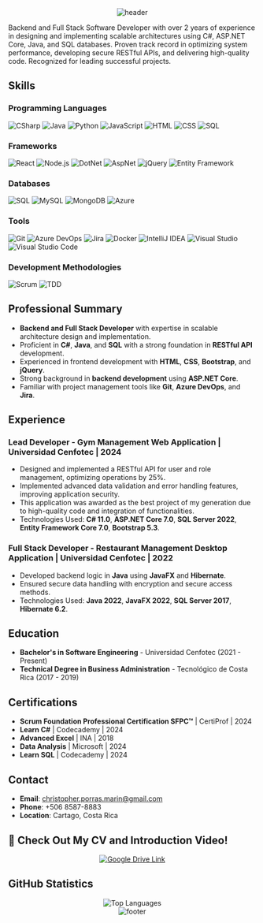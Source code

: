 <!-- HEADER -->
<div align="center" width="100">
  <img src="https://capsule-render.vercel.app/api?color=0:1408d0,50:0860d0,100:08c4d0&height=250&section=header&text=🖥️%20Christopher%20Porras%20-%20Backend%20Full%20Stack%20Developer&fontSize=30&type=waving&fontColor=fefefe&&animation=fadeIn"alt="header"/>
</div>

Backend and Full Stack Software Developer with over 2 years of experience in designing and implementing scalable architectures using C#, ASP.NET Core, Java, and SQL databases. Proven track record in optimizing system performance, developing secure RESTful APIs, and delivering high-quality code. Recognized for leading successful projects.

## Skills

### Programming Languages
![CSharp](https://img.shields.io/badge/C%23-239120?style=for-the-badge&logo=c-sharp&logoColor=white)
![Java](https://img.shields.io/badge/Java-ED8B00?style=for-the-badge&logo=java&logoColor=white)
![Python](https://img.shields.io/badge/Python-3776AB?style=for-the-badge&logo=python&logoColor=white)
![JavaScript](https://img.shields.io/badge/JavaScript-F7DF1E?style=for-the-badge&logo=javascript&logoColor=black)
![HTML](https://img.shields.io/badge/HTML5-E34F26?style=for-the-badge&logo=html5&logoColor=white)
![CSS](https://img.shields.io/badge/CSS3-1572B6?style=for-the-badge&logo=css3&logoColor=white)
![SQL](https://img.shields.io/badge/SQL-4479A1?style=for-the-badge&logo=sql&logoColor=white)

### Frameworks
![React](https://img.shields.io/badge/React-20232A?style=for-the-badge&logo=react&logoColor=61DAFB)
![Node.js](https://img.shields.io/badge/Node.js-43853D?style=for-the-badge&logo=node.js&logoColor=white)
![DotNet](https://img.shields.io/badge/.NET-512BD4?style=for-the-badge&logo=dotnet&logoColor=white)
![AspNet](https://img.shields.io/badge/ASP.NET-512BD4?style=for-the-badge&logo=dotnet&logoColor=white)
![jQuery](https://img.shields.io/badge/jQuery-0769AD?style=for-the-badge&logo=jquery&logoColor=white)
![Entity Framework](https://img.shields.io/badge/Entity%20Framework-512BD4?style=for-the-badge&logo=entity-framework&logoColor=white)

### Databases
![SQL](https://img.shields.io/badge/SQL-4479A1?style=for-the-badge&logo=sql&logoColor=white)
![MySQL](https://img.shields.io/badge/MySQL-4479A1?style=for-the-badge&logo=mysql&logoColor=white)
![MongoDB](https://img.shields.io/badge/MongoDB-47A248?style=for-the-badge&logo=mongodb&logoColor=white)
![Azure](https://img.shields.io/badge/Azure%20Database-0078D4?style=for-the-badge&logo=microsoft-azure&logoColor=white)

### Tools
![Git](https://img.shields.io/badge/Git-F05032?style=for-the-badge&logo=git&logoColor=white)
![Azure DevOps](https://img.shields.io/badge/Azure%20DevOps-0078D4?style=for-the-badge&logo=azure-devops&logoColor=white)
![Jira](https://img.shields.io/badge/Jira-0052CC?style=for-the-badge&logo=jira&logoColor=white)
![Docker](https://img.shields.io/badge/Docker-2496ED?style=for-the-badge&logo=docker&logoColor=white)
![IntelliJ IDEA](https://img.shields.io/badge/IntelliJ%20IDEA-000000?style=for-the-badge&logo=intellij-idea&logoColor=white)
![Visual Studio](https://img.shields.io/badge/Visual%20Studio-5C2D91?style=for-the-badge&logo=visual-studio&logoColor=white)
![Visual Studio Code](https://img.shields.io/badge/VS%20Code-007ACC?style=for-the-badge&logo=visual-studio-code&logoColor=white)

### Development Methodologies
![Scrum](https://img.shields.io/badge/Scrum-48A9A6?style=for-the-badge&logo=scrum&logoColor=white)
![TDD](https://img.shields.io/badge/TDD-FCA121?style=for-the-badge&logo=tdd&logoColor=white)

## Professional Summary
- **Backend and Full Stack Developer** with expertise in scalable architecture design and implementation.
- Proficient in **C#**, **Java**, and **SQL** with a strong foundation in **RESTful API** development.
- Experienced in frontend development with **HTML**, **CSS**, **Bootstrap**, and **jQuery**.
- Strong background in **backend development** using **ASP.NET Core**.
- Familiar with project management tools like **Git**, **Azure DevOps**, and **Jira**.

## Experience
### Lead Developer - Gym Management Web Application | Universidad Cenfotec | 2024
- Designed and implemented a RESTful API for user and role management, optimizing operations by 25%.
- Implemented advanced data validation and error handling features, improving application security.
- This application was awarded as the best project of my generation due to high-quality code and integration of functionalities.
- Technologies Used: **C# 11.0**, **ASP.NET Core 7.0**, **SQL Server 2022**, **Entity Framework Core 7.0**, **Bootstrap 5.3**.

### Full Stack Developer - Restaurant Management Desktop Application | Universidad Cenfotec | 2022
- Developed backend logic in **Java** using **JavaFX** and **Hibernate**.
- Ensured secure data handling with encryption and secure access methods.
- Technologies Used: **Java 2022**, **JavaFX 2022**, **SQL Server 2017**, **Hibernate 6.2**.

## Education
- **Bachelor's in Software Engineering** - Universidad Cenfotec (2021 - Present)
- **Technical Degree in Business Administration** - Tecnológico de Costa Rica (2017 - 2019)

## Certifications
- **Scrum Foundation Professional Certification SFPC™** | CertiProf | 2024
- **Learn C#** | Codecademy | 2024
- **Advanced Excel** | INA | 2018
- **Data Analysis** | Microsoft | 2024
- **Learn SQL** | Codecademy | 2024

## Contact
- **Email**: [christopher.porras.marin@gmail.com](mailto:christopher.porras.marin@gmail.com)
- **Phone**: +506 8587-8883
- **Location**: Cartago, Costa Rica

## 🚀 Check Out My CV and Introduction Video!



<div align="center">
  <a href="https://drive.google.com/drive/folders/1V3COsG_Fl8KW8QsrWsYH0TEpLyKdw30s?usp=sharing" target="_blank">
    <img src="https://img.shields.io/badge/View%20My%20CV%20and%20Video-4285F4?style=for-the-badge&logo=google-drive&logoColor=white" alt="Google Drive Link"/>
  </a>
</div>

## GitHub Statistics
<div align="center">
  <img src="https://github-readme-stats.vercel.app/api/top-langs/?username=ChristopherPorras&layout=compact&theme=dark" alt="Top Languages" />
  
</div>

<!-- FOOTER -->
<div align="center" width="100">
  <img src="https://capsule-render.vercel.app/api?color=0:1408d0,50:0860d0,100:08c4d0&height=100&section=footer&fontSize=30&type=waving&fontColor=fefefe"
  alt="footer" />
</div>
